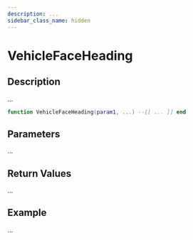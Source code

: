 ```yaml
---
description: ...
sidebar_class_name: hidden
---
```


# VehicleFaceHeading

## Description

...

```lua
function VehicleFaceHeading(param1, ...) --[[ ... ]] end
```

## Parameters

...

## Return Values

...

## Example

...

